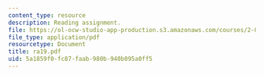 ```yaml
---
content_type: resource
description: Reading assignment.
file: https://ol-ocw-studio-app-production.s3.amazonaws.com/courses/2-002-mechanics-and-materials-ii-spring-2004/5a1859f0fc87faab980b940b095a0ff5_ra19.pdf
file_type: application/pdf
resourcetype: Document
title: ra19.pdf
uid: 5a1859f0-fc87-faab-980b-940b095a0ff5
---
```

